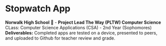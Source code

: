 # Stopwatch App
<b> Norwalk High School</b> :school: - <b>Project Lead The Way (PLTW) Computer Science</b> </br>
<v>CLass:</b> Computer Science Applications (CSA) - 2nd Year (Sophomores)<br>
<b>Deliverables:</b> Completed apps are tested on a device, presented to peers, and uploaded to Github for teacher review and grade.
<br> 


